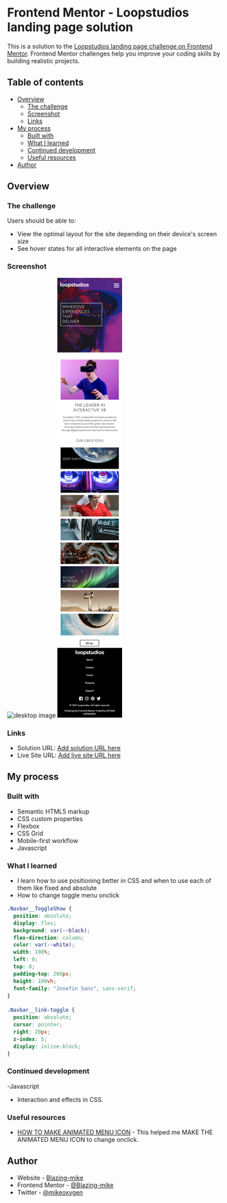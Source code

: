 # Frontend Mentor - Loopstudios landing page solution

This is a solution to the [Loopstudios landing page challenge on Frontend Mentor](https://www.frontendmentor.io/challenges/loopstudios-landing-page-N88J5Onjw). Frontend Mentor challenges help you improve your coding skills by building realistic projects.

## Table of contents

- [Overview](#overview)
  - [The challenge](#the-challenge)
  - [Screenshot](#screenshot)
  - [Links](#links)
- [My process](#my-process)
  - [Built with](#built-with)
  - [What I learned](#what-i-learned)
  - [Continued development](#continued-development)
  - [Useful resources](#useful-resources)
- [Author](#author)

## Overview

### The challenge

Users should be able to:

- View the optimal layout for the site depending on their device's screen size
- See hover states for all interactive elements on the page

### Screenshot

![desktop image](/images/loopstudios-desktop.png)
![mobile image](/images/loopstudios-mobile.png)

### Links

- Solution URL: [Add solution URL here](https://your-solution-url.com)
- Live Site URL: [Add live site URL here](https://your-live-site-url.com)

## My process

### Built with

- Semantic HTML5 markup
- CSS custom properties
- Flexbox
- CSS Grid
- Mobile-first workflow
- Javascript

### What I learned

- I learn how to use positioning better in CSS and when to use each of them like fixed and absolute
- How to change toggle menu onclick

```css
.Navbar__ToggleShow {
  position: absolute;
  display: flex;
  background: var(--black);
  flex-direction: column;
  color: var(--white);
  width: 100%;
  left: 0;
  top: 0;
  padding-top: 200px;
  height: 100vh;
  font-family: "Josefin Sans", sans-serif;
}

.Navbar__link-toggle {
  position: absolute;
  cursor: pointer;
  right: 20px;
  z-index: 5;
  display: inline-block;
}
```

### Continued development

-Javascript

- Interaction and effects in CSS.

### Useful resources

- [HOW TO MAKE ANIMATED MENU ICON](https://www.w3schools.com/howto/tryit.asp?filename=tryhow_css_menu_icon_js) - This helped me MAKE THE ANIMATED MENU ICON to change onclick.

## Author

- Website - [Blazing-mike](https://www.your-site.com)
- Frontend Mentor - [@Blazing-mike](https://www.frontendmentor.io/profile/Blazing-mike)
- Twitter - [@mikeoxygen](https://www.twitter.com/Mikeoxygen1)
